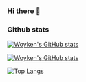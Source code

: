 ### Hi there 👋

### Github stats

[![Woyken's GitHub stats](https://github-readme-stats.vercel.app/api?username=Woyken&theme=slateorange)](https://github.com/anuraghazra/github-readme-stats)

[![Woyken's GitHub stats](https://github-readme-streak-stats.herokuapp.com?user=Woyken&theme=slateorange)](https://github.com/DenverCoder1/github-readme-streak-stats)

[![Top Langs](https://github-readme-stats.vercel.app/api/top-langs/?username=Woyken&theme=slateorange&layout=compact&exclude_repo=Woyken.github.io,YAAVR,VU-MIF-Functional-Programming,VU-MIF-Gazebo,VU-MIF-Software-Development-for-Mobile-Devices-and-Autonomous-Systems-3-Android-NN-Object-detect,VU-MIF-Software-Development-for-Mobile-Devices-and-Autonomous-Systems-2-basic-NN-with-Keras,VU-MIF-Software-Development-for-Mobile-Devices-and-Autonomous-Systems-1-Android-application)](https://github.com/anuraghazra/github-readme-stats)

<!--
- 🔭 I’m currently working on ...
- 🌱 I’m currently learning ...
- 👯 I’m looking to collaborate on ...
- 🤔 I’m looking for help with ...
- 💬 Ask me about ...
- 📫 How to reach me: ...
- 😄 Pronouns: ...
- ⚡ Fun fact: ...
-->
